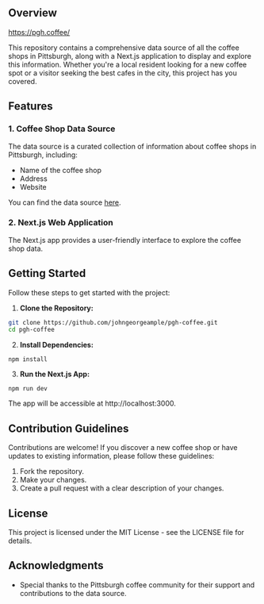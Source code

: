## Overview

https://pgh.coffee/

This repository contains a comprehensive data source of all the coffee shops in Pittsburgh, along with a Next.js application to display and explore this information. Whether you're a local resident looking for a new coffee spot or a visitor seeking the best cafes in the city, this project has you covered.

## Features

### 1. Coffee Shop Data Source

The data source is a curated collection of information about coffee shops in Pittsburgh, including:

- Name of the coffee shop
- Address
- Website

<!--
* Roaster
* Contact details (phone, email)
* Operating hours
* Specialties/menu highlights
* Customer reviews and ratings
-->

You can find the data source [here](https://github.com/Johngeorgesample/pgh-coffee/blob/main/data/coffee_shops.json).

### 2. Next.js Web Application

The Next.js app provides a user-friendly interface to explore the coffee shop data.

<!--
Key features include:
* Interactive map displaying the location of each coffee shop
* Search functionality to find coffee shops based on name, location, or specialties
* Detailed profiles for each coffee shop, including contact information and reviews
* User reviews and ratings for each coffee shop
* Responsive design for a seamless experience on desktop and mobile devices
-->

## Getting Started

Follow these steps to get started with the project:

1. **Clone the Repository:**

```bash
git clone https://github.com/johngeorgeample/pgh-coffee.git
cd pgh-coffee
```

2. **Install Dependencies:**

```
npm install
```

3. **Run the Next.js App:**

```
npm run dev
```

The app will be accessible at http://localhost:3000.

## Contribution Guidelines

Contributions are welcome! If you discover a new coffee shop or have updates to existing information, please follow these guidelines:

1. Fork the repository.
2. Make your changes.
3. Create a pull request with a clear description of your changes.

## License

This project is licensed under the MIT License - see the LICENSE file for details.

## Acknowledgments

- Special thanks to the Pittsburgh coffee community for their support and contributions to the data source.
